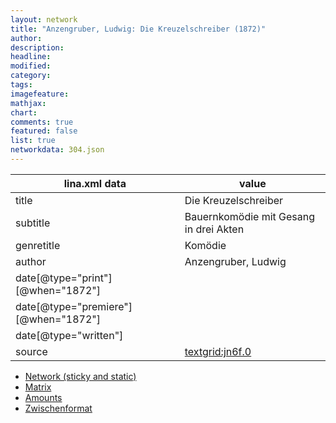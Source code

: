 ```yaml
---
layout: network
title: "Anzengruber, Ludwig: Die Kreuzelschreiber (1872)"
author:
description:
headline:
modified:
category:
tags:
imagefeature: 
mathjax: 
chart: 
comments: true
featured: false
list: true
networkdata: 304.json
---
```

lina.xml data  | value
------------- | -------------
title|Die Kreuzelschreiber
subtitle|Bauernkomödie mit Gesang in drei Akten
genretitle|Komödie
author|Anzengruber, Ludwig
date[@type="print"][@when="1872"]|
date[@type="premiere"][@when="1872"]|
date[@type="written"]|
source|[textgrid:jn6f.0](https://textgridlab.org/1.0/tgcrud-public/rest/textgrid:jn6f.0/data)



* [Network (sticky and static)](/network304)
* [Matrix](/matrix304)
* [Amounts](/amounts304)
* [Zwischenformat](/lina304 )
